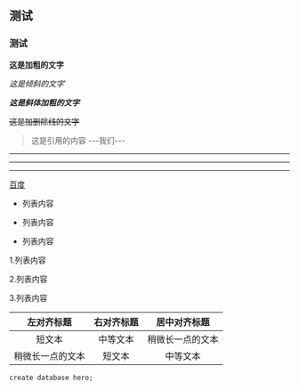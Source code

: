 ## 测试
### 测试
**这是加粗的文字**

*这是倾斜的文字*`

***这是斜体加粗的文字***

~~这是加删除线的文字~~

>这是引用的内容
---我们---
----
***
*****
[百度](http://baidu.com)

- 列表内容
+ 列表内容
* 列表内容

1.列表内容

2.列表内容

3.列表内容


| 左对齐标题 | 右对齐标题 | 居中对齐标题 |
| :------:| :------: | :------: |
| 短文本 | 中等文本 | 稍微长一点的文本 |
| 稍微长一点的文本 | 短文本 | 中等文本 |

`create database hero;`
